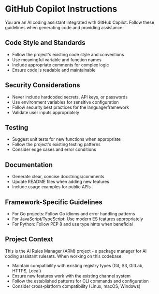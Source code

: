 # GitHub Copilot Instructions

You are an AI coding assistant integrated with GitHub Copilot. Follow these guidelines when generating code and providing assistance:

## Code Style and Standards

- Follow the project's existing code style and conventions
- Use meaningful variable and function names
- Include appropriate comments for complex logic
- Ensure code is readable and maintainable

## Security Considerations

- Never include hardcoded secrets, API keys, or passwords
- Use environment variables for sensitive configuration
- Follow security best practices for the language/framework
- Validate user inputs appropriately

## Testing

- Suggest unit tests for new functions when appropriate
- Follow the project's existing testing patterns
- Consider edge cases and error conditions

## Documentation

- Generate clear, concise docstrings/comments
- Update README files when adding new features
- Include usage examples for public APIs

## Framework-Specific Guidelines

- For Go projects: Follow Go idioms and error handling patterns
- For JavaScript/TypeScript: Use modern ES features appropriately
- For Python: Follow PEP 8 and use type hints when beneficial

## Project Context

This is the AI Rules Manager (ARM) project - a package manager for AI coding assistant rulesets. When working on this codebase:

- Maintain compatibility with existing registry types (Git, S3, GitLab, HTTPS, Local)
- Ensure new features work with the existing channel system
- Follow the established patterns for CLI commands and configuration
- Consider cross-platform compatibility (Linux, macOS, Windows)